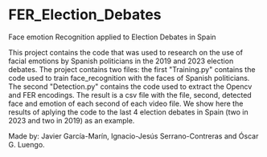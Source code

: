 # FER_Election_Debates
Face emotion Recognition applied to Election Debates in Spain

This project contains the code that was used to research on the use of facial emotions by Spanish politicians in the 2019 and 2023 election debates.
The project contains two files: the first "Training.py" contains the code used to train face_recognition with the faces of Spanish politicians.
The second "Detection.py" contains the code used to extract the Opencv and FER encodings. The result is a csv file with the file, second, detected face and emotion of each second of each video file. We show here the results of aplying the code to the last 4 election debates in Spain (two in 2023 and two in 2019) as an example.

Made by: Javier García-Marín, Ignacio-Jesús Serrano-Contreras and Óscar G. Luengo.
